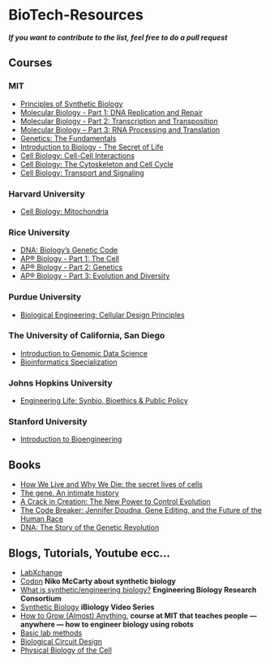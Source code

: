 # BioTech-Resources

***If you want to contribute to the list, feel free to do a pull request***

## Courses
### MIT
- [Principles of Synthetic Biology](https://www.edx.org/course/principles-of-synthetic-biology?index=product_value_experiment_a&queryID=e7fe68b36939b714ce7681c27effbf75&position=2)
- [Molecular Biology - Part 1: DNA Replication and Repair](https://www.edx.org/course/molecular-biology-part-1-dna-replication-and-repair?index=product_value_experiment_a&queryID=4c37250f1906fa6f8bf3801de82d0859&position=15)
- [Molecular Biology - Part 2: Transcription and Transposition](https://www.edx.org/course/molecular-biology-part-2-transcription-and-transposition?index=product_value_experiment_a&queryID=7e3cae1e665062a33a3bee191c20b723&position=15)
- [Molecular Biology – Part 3: RNA Processing and Translation](https://www.edx.org/course/molecular-biology-part-3-rna-processing-and-transl?index=product_value_experiment_a&queryID=7e3cae1e665062a33a3bee191c20b723&position=20)
- [Genetics: The Fundamentals](https://www.edx.org/course/genetics-part-1?index=product_value_experiment_a&queryID=32827d49dcabd7112aa0001dac3056c3&position=7)
- [Introduction to Biology - The Secret of Life](https://www.edx.org/course/introduction-to-biology-the-secret-of-life-3?index=product_value_experiment_a&queryID=745b98c9b53651ddfa299a3d50c9a1e0&position=21)
- [Cell Biology: Cell-Cell Interactions](https://www.edx.org/course/cell-biology-3?index=product_value_experiment_a&queryID=7e3cae1e665062a33a3bee191c20b723&position=5)
- [Cell Biology: The Cytoskeleton and Cell Cycle](https://www.edx.org/course/cell-biology-2?index=product_value_experiment_a&queryID=7e3cae1e665062a33a3bee191c20b723&position=21)
- [Cell Biology: Transport and Signaling](https://www.edx.org/course/cell-biology-transport?index=product_value_experiment_a&queryID=7e3cae1e665062a33a3bee191c20b723&position=22)

### Harvard University
- [Cell Biology: Mitochondria](https://www.edx.org/course/cell-biology-mitochondria?index=product_value_experiment_a&queryID=4c37250f1906fa6f8bf3801de82d0859&position=12)

### Rice University
- [DNA: Biology’s Genetic Code](https://www.edx.org/course/dna-biologys-genetic-code?index=product_value_experiment_a&queryID=32827d49dcabd7112aa0001dac3056c3&position=17)
- [AP® Biology - Part 1: The Cell](https://www.edx.org/course/ap-biology-part-1-the-cell?index=product_value_experiment_a&queryID=7e3cae1e665062a33a3bee191c20b723&position=12)
- [AP® Biology - Part 2: Genetics](https://www.edx.org/course/ap-biology-part-2-genetics?index=product_value_experiment_a&queryID=d17f2612cc674d65f95cb37941586371&position=18)
- [AP® Biology - Part 3: Evolution and Diversity](https://www.edx.org/course/ap-biology-part-3-evolution-and-diversity?index=product_value_experiment_a&queryID=d17f2612cc674d65f95cb37941586371&position=24)

### Purdue University
- [Biological Engineering: Cellular Design Principles](https://www.edx.org/course/biological-engineering-cellular-design-principles?index=product_value_experiment_a&queryID=452fb414b7d924ef4536e3afe5eb8dd5&position=21)

### The University of California, San Diego
- [Introduction to Genomic Data Science](https://www.edx.org/course/introduction-to-genomic-data-science?index=product_value_experiment_a&queryID=7e3cae1e665062a33a3bee191c20b723&position=11)
- [Bioinformatics Specialization](https://www.coursera.org/specializations/bioinformatics)

### Johns Hopkins University
- [Engineering Life: Synbio, Bioethics & Public Policy](https://www.coursera.org/learn/synbioethics)

### Stanford University
- [Introduction to Bioengineering](https://introbioe.stanford.edu/lectures-interviews)

## Books

- [How We Live and Why We Die: the secret lives of cells](https://www.amazon.co.uk/How-We-Live-Why-Die/dp/0571239129)
- [The gene. An intimate history](https://www.amazon.it/gp/product/0099584573/)
- [A Crack in Creation: The New Power to Control Evolution](https://www.amazon.it/gp/product/1784702765/)
- [The Code Breaker: Jennifer Doudna, Gene Editing, and the Future of the Human Race](https://www.amazon.it/gp/product/B08G1XNG7J/)
- [DNA: The Story of the Genetic Revolution](https://www.amazon.it/gp/product/1784758043/)

## Blogs, Tutorials, Youtube ecc...
- [LabXchange](https://www.labxchange.org/)
- [Codon](https://www.codonmag.com/) **Niko McCarty about synthetic biology**
- [What is synthetic/engineering biology?](https://ebrc.org/what-is-synbio/) **Engineering Biology Research Consortium**
- [Synthetic Biology](https://www.ibiology.org/playlists/synthetic-biology/) **iBiology Video Series**
- [How to Grow (Almost) Anything.](https://htgaa2022.notion.site/HTGAA-2022-d39e5560ad83483ab87d415f085b60c6) **course at MIT that teaches people — anywhere — how to engineer biology using robots**
- [Basic lab methods](https://www.youtube.com/@csberg5856/videos)
- [Biological Circuit Design](https://biocircuits.github.io/)
- [Physical Biology of the Cell](http://www.rpgroup.caltech.edu/aph161/syllabus)


